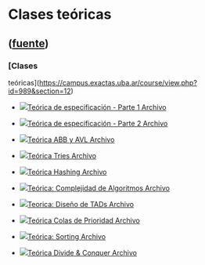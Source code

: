 # Clases teóricas
([fuente](https://campus.exactas.uba.ar/course/view.php?id=989&section=12))
---
### [Clases
teóricas](https://campus.exactas.uba.ar/course/view.php?id=989&section=12)

  - [![ ](https://campus.exactas.uba.ar/theme/image.php/aardvark/core/1524752928/f/pdf-24)Teórica de especificación - Parte 1 Archivo](https://campus.exactas.uba.ar/mod/resource/view.php?id=53204)

  - [![ ](https://campus.exactas.uba.ar/theme/image.php/aardvark/core/1524752928/f/pdf-24)Teórica de especificación - Parte 2 Archivo](https://campus.exactas.uba.ar/mod/resource/view.php?id=53205)

  - [![ ](https://campus.exactas.uba.ar/theme/image.php/aardvark/core/1524752928/f/pdf-24)Teórica ABB y AVL Archivo](https://campus.exactas.uba.ar/mod/resource/view.php?id=53209)

  - [![ ](https://campus.exactas.uba.ar/theme/image.php/aardvark/core/1524752928/f/pdf-24)Teórica Tries Archivo](https://campus.exactas.uba.ar/mod/resource/view.php?id=53210)

  - [![ ](https://campus.exactas.uba.ar/theme/image.php/aardvark/core/1524752928/f/pdf-24)Teórica Hashing Archivo](https://campus.exactas.uba.ar/mod/resource/view.php?id=53211)

  - [![ ](https://campus.exactas.uba.ar/theme/image.php/aardvark/core/1524752928/f/pdf-24)Teórica: Complejidad de Algoritmos Archivo](https://campus.exactas.uba.ar/mod/resource/view.php?id=60721)

  - [![ ](https://campus.exactas.uba.ar/theme/image.php/aardvark/core/1524752928/f/pdf-24)Teorica: Diseño de TADs Archivo](https://campus.exactas.uba.ar/mod/resource/view.php?id=61078)

  - [![ ](https://campus.exactas.uba.ar/theme/image.php/aardvark/core/1524752928/f/pdf-24)Teórica Colas de Prioridad Archivo](https://campus.exactas.uba.ar/mod/resource/view.php?id=62659)

  - [![ ](https://campus.exactas.uba.ar/theme/image.php/aardvark/core/1524752928/f/pdf-24)Teórica: Sorting Archivo](https://campus.exactas.uba.ar/mod/resource/view.php?id=63045)

  - [![ ](https://campus.exactas.uba.ar/theme/image.php/aardvark/core/1524752928/f/pdf-24)Teórica Divide & Conquer Archivo](https://campus.exactas.uba.ar/mod/resource/view.php?id=63378)


